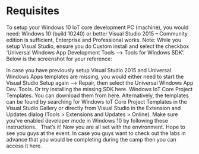 # Requisites

To setup your Windows 10 IoT core development PC (machine), you would need:
Windows 10 (build 10240) or better 
Visual Studio 2015 – Community edition is sufficient, Enterprise and Professional works. 
Note: While you setup Visual Studio, ensure you do Custom install and select the checkbox ‘Universal Windows App Development Tools –> Tools for Windows SDK’. 
Below is the screenshot for your reference: 

In case you have previously setup Visual Studio 2015 and Universal Windows Apps templates are missing, you would either need to start the Visual Studio Setup again –> Repair, then select the Universal Windows App Dev. Tools. Or try installing the missing SDK here. 
Windows IoT Core Project Templates. You can download them from here. Alternatively, the templates can be found by searching for Windows IoT Core Project Templates in the Visual Studio Gallery or directly from Visual Studio in the Extension and Updates dialog (Tools > Extensions and Updates > Online). 
Make sure you’ve enabled developer mode in Windows 10 by following these instructions.
 
That’s it! Now you are all set with the environment. Hope to see you guys at the event. In case you guys want to check out the labs in advance that you would be completing during the camp then you can access it here.